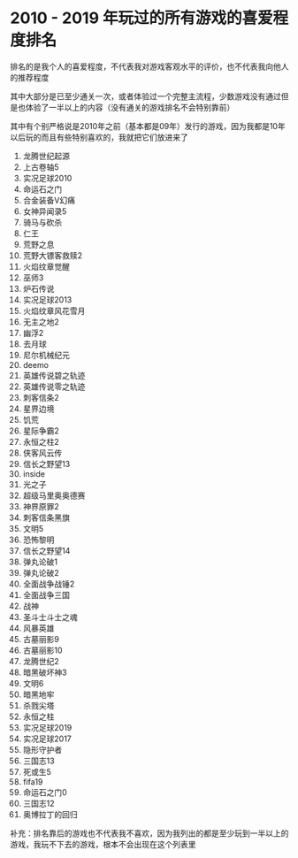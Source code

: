 # 2010 - 2019 年玩过的所有游戏的喜爱程度排名
排名的是我个人的喜爱程度，不代表我对游戏客观水平的评价，也不代表我向他人的推荐程度

其中大部分是已至少通关一次，或者体验过一个完整主流程，少数游戏没有通过但是也体验了一半以上的内容（没有通关的游戏排名不会特别靠前）

其中有个别严格说是2010年之前（基本都是09年）发行的游戏，因为我都是10年以后玩的而且有些特别喜欢的，我就把它们放进来了


  1.    龙腾世纪起源   
  2.    上古卷轴5   
  3.    实况足球2010   
  4.    命运石之门   
  5.   合金装备V幻痛   
  6.    女神异闻录5   
  7.    骑马与砍杀   
  8.    仁王   
  9.    荒野之息   
10.    荒野大镖客救赎2   
11.    火焰纹章觉醒   
12.    巫师3   
13.    炉石传说   
14.    实况足球2013   
15.    火焰纹章风花雪月   
16.    无主之地2   
17.    幽浮2   
18.    去月球   
19.    尼尔机械纪元   
20.    deemo   
21.    英雄传说碧之轨迹   
22.    英雄传说零之轨迹   
23.   刺客信条2   
24.    星界边境   
25.    饥荒   
26.    星际争霸2   
27.    永恒之柱2   
28.    侠客风云传   
29.    信长之野望13   
30.    inside   
31.    光之子   
32.    超级马里奥奥德赛   
33.    神界原罪2   
34.    刺客信条黑旗   
35.    文明5   
36.    恐怖黎明   
37.    信长之野望14   
38.    弹丸论破1   
39.    弹丸论破2   
40.    全面战争战锤2   
41.    全面战争三国   
42.    战神   
43.    圣斗士斗士之魂   
44.   风暴英雄   
45.    古墓丽影9   
46.    古墓丽影10   
47.    龙腾世纪2   
48.    暗黑破坏神3   
49.    文明6   
50.    暗黑地牢   
51.   杀戮尖塔   
52.    永恒之柱   
53.    实况足球2019   
54.    实况足球2017   
55.    隐形守护者   
56.    三国志13   
57.    死或生5   
58.    fifa19   
59.    命运石之门0   
60.    三国志12   
61.    奥博拉丁的回归   


补充：排名靠后的游戏也不代表我不喜欢，因为我列出的都是至少玩到一半以上的游戏，我玩不下去的游戏，根本不会出现在这个列表里
